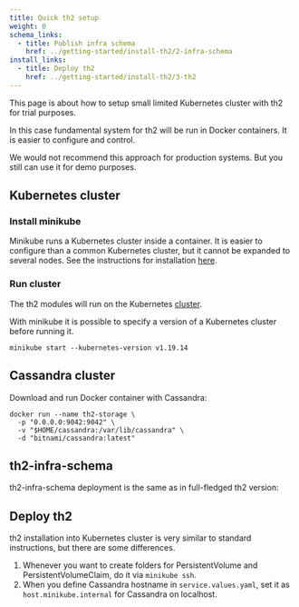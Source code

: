 ```yaml
---
title: Quick th2 setup
weight: 0
schema_links:
  - title: Publish infra schema
    href: ../getting-started/install-th2/2-infra-schema
install_links:
  - title: Deploy th2
    href: ../getting-started/install-th2/3-th2
---
```


This page is about how to setup small limited Kubernetes cluster with th2 for trial purposes.

<!--more-->

In this case fundamental system for th2 will be run in Docker containers. It is easier to configure and control. 


<notice note>

We would not recommend this approach for production systems. But you still can use it for demo purposes.

</notice>

## Kubernetes cluster

### Install minikube

Minikube runs a Kubernetes cluster inside a container. It is easier to configure than a common Kubernetes cluster, but it cannot be expanded to several nodes. See the instructions for installation [here](https://minikube.sigs.k8s.io/docs/start/).

### Run cluster

The th2 modules will run on the Kubernetes [cluster](https://kubernetes.io/docs/reference/glossary/?fundamental=true#term-cluster).

With minikube it is possible to specify a version of a Kubernetes cluster before running it.

```shell
minikube start --kubernetes-version v1.19.14
```

## Cassandra cluster

Download and run Docker container with Cassandra:

```shell
docker run --name th2-storage \
  -p "0.0.0.0:9042:9042" \
  -v "$HOME/cassandra:/var/lib/cassandra" \
  -d "bitnami/cassandra:latest"
```


## th2-infra-schema

th2-infra-schema deployment is the same as in full-fledged th2 version:

<recommendations :items="schema_links"></recommendations>

## Deploy th2

th2 installation into Kubernetes cluster is very similar to standard instructions, but there are some differences.

<recommendations :items="install_links"></recommendations>

1. Whenever you want to create folders for PersistentVolume and PersistentVolumeClaim, do it via `minikube ssh`.
2. When you define Cassandra hostname in `service.values.yaml`, set it as `host.minikube.internal` for Cassandra on localhost.
